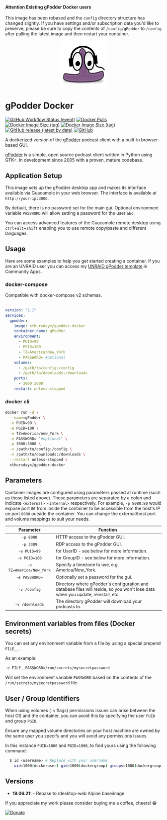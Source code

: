 #### Attention Existing gPodder Docker users
This image has been rebased and the `config` directory structure has changed slightly. If you have settings and/or subscription data you'd like to preserve, please be sure to copy the contents of `/config/gPodder` to `/config` after pulling the latest image and then restart your container.

<p align="center">
    <img src="https://raw.githubusercontent.com/xthursdayx/docker-templates/master/xthursdayx/images/gpodder-icon.png" alt="" width="150"/>  
</p>

# gPodder Docker

[![GitHub Workflow Status (event)](https://img.shields.io/github/workflow/status/xthursdayx/gpodder-docker/Docker%20Build%20and%20Publish?event=push&logo=githubactions&label=Image%20Builds)](https://raw.githubusercontent.com/xthursdayx/gpodder-docker/main/.github/workflows/docker-build-and-publish.yml)
[![Docker Pulls](https://img.shields.io/docker/pulls/xthursdayx/gpodder-docker?logo=docker)](https://hub.docker.com/r/xthursdayx/gpodder-docker/)
[![Docker Image Size (tag)](https://img.shields.io/docker/image-size/xthursdayx/gpodder-docker/light?logo=alpinelinux&label=Light)](https://hub.docker.com/r/xthursdayx/gpodder-docker/)
[![Docker Image Size (tag)](https://img.shields.io/docker/image-size/xthursdayx/gpodder-docker/dark?logo=alpinelinux&label=Dark)](https://hub.docker.com/r/xthursdayx/gpodder-docker/)
[![GitHub release (latest by date)](https://img.shields.io/github/v/release/xthursdayx/gpodder-docker?logo=github)](https://github.com/xthursdayx/gpodder-docker/releases)
[![GitHub](https://img.shields.io/static/v1.svg?label=xthursdayx&message=GitHub&logo=github)](https://github.com/xthursdayx "view the source for all of my repositories.")

A dockerized version of the [gPodder](https://gpodder.github.io/) podcast client with a built-in browser-based GUI.

[gPodder](https://gpodder.github.io/) is a simple, open source podcast client written in Python using GTK+. In development since 2005 with a proven, mature codebase.

## Application Setup

This image sets up the gPodder desktop app and makes its interface available via Guacamole in your web browser. The interface is available at `http://your-ip:3000`.

By default, there is no password set for the main gui. Optional environment variable `PASSWORD` will allow setting a password for the user `abc`.

You can access advanced features of the Guacamole remote desktop using `ctrl`+`alt`+`shift` enabling you to use remote copy/paste and different languages.

## Usage

Here are some examples to help you get started creating a container. If you are an UNRAID user you can access my [UNRAID gPodder template](https://raw.githubusercontent.com/xthursdayx/docker-templates/master/gpodder.xml) in Community Apps.

### docker-compose

Compatible with docker-compose v2 schemas.

```yaml
---
version: "2.1"
services:
  gpodder:
    image: xthursdayx/gpodder-docker
    container_name: gPodder
    environment:
      - PUID=99
      - PGID=100
      - TZ=America/New_York
      - PASSWORD= #optional
    volumes:
      - /path/to/config:/config
      - /path/to/downloads:/downloads
    ports:
      - 3000:3000
    restart: unless-stopped
```
### docker cli

```bash
docker run -d \
  --name=gPodder \
  -e PUID=99 \
  -e PGID=100 \
  -e TZ=America/new_York \
  -e PASSWORD= `#optional` \
  -p 3000:3000 \
  -v /path/to/config:/config \
  -v /path/to/downloads:/downloads \
  --restart unless-stopped \
  xthursdayx/gpodder-docker
```

## Parameters

Container images are configured using parameters passed at runtime (such as those listed above). These parameters are separated by a colon and indicate `<external>:<internal>` respectively. For example, `-p 8080:80` would expose port `80` from inside the container to be accessible from the host's IP on port `8080` outside the container. You can change the external/host port and volume mappings to suit your needs.

| Parameter | Function |
| :----: | --- |
| `-p 8080` | HTTP access to the gPodder GUI. |
| `-p 3389` | RDP access to the gPodder GUI. |
| `-e PUID=99` | for UserID - see below for more information. |
| `-e PGID=100` | for GroupID - see below for more information. |
| `-e TZ=America/New_York` | Specify a timezone to use, e.g. America/New_York. |
| `-e PASSWORD=` | Optionally set a password for the gui. |
| `-v /config` | Directory where gPodder's configuration and database files will reside, so you won't lose data when you update, reinstall, etc. |
| `-v /downloads` | The directory gPodder will download your podcasts to. |

## Environment variables from files (Docker secrets)

You can set any environment variable from a file by using a special prepend `FILE__`.

As an example:

```bash
-e FILE__PASSWORD=/run/secrets/mysecretpassword
```

Will set the environment variable `PASSWORD` based on the contents of the `/run/secrets/mysecretpassword` file.


## User / Group Identifiers

When using volumes (`-v` flags) permissions issues can arise between the host OS and the container, you can avoid this by specifying the user `PUID` and group `PGID`.

Ensure any mapped volume directories on your host machine are owned by the same user you specify and you will avoid any permissions issues.

In this instance `PUID=1000` and `PGID=1000`, to find yours using the following command:

```bash
  $ id <username> # Replace with your username
    uid=1000(dockeruser) gid=1000(dockergroup) groups=1000(dockergroup)
```   

## Versions

* **19.06.21:** -  Rebase to rdesktop-web Alpine baseimage.


If you appreciate my work please consider buying me a coffee, cheers! 😁

<a href="https://www.buymeacoffee.com/xthursdayx"><img src="https://www.paypal.com/en_US/i/btn/btn_donate_SM.gif" alt="Donate" style="width:74px;height:auto;" width="74"></a>
